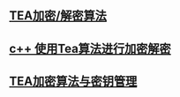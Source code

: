 ## [TEA加密/解密算法](https://www.cnblogs.com/chevin/p/5681228.html)
## [c++ 使用Tea算法进行加密解密](https://www.cnblogs.com/bluen/p/4453354.html)
## [TEA加密算法与密钥管理](https://blog.csdn.net/xys430381_1/article/details/86243989)
